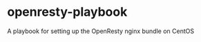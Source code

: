 openresty-playbook
==================

A playbook for setting up the OpenResty nginx bundle on CentOS
